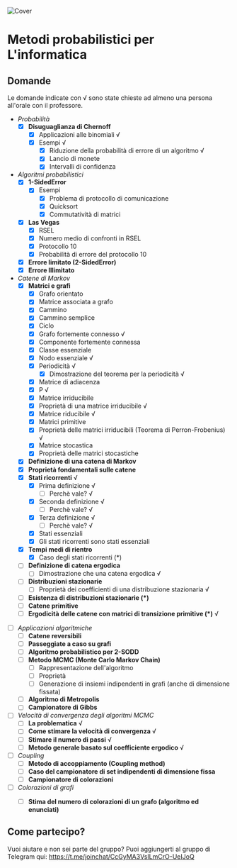 ![Cover](https://github.com/LucaCappelletti94/various-notes/blob/master/Unimi/Metodi%20probabilistici%20per%20l'informatica/metodi-probabilistici.png?raw=true)

# Metodi probabilistici per L'informatica

## Domande
Le domande indicate con √ sono state chieste ad almeno una persona all'orale con il professore.

- *Probabilità*
    - [x] **Disuguaglianza di Chernoff**
        - [x] Applicazioni alle binomiali √
        - [x] Esempi √
            - [x] Riduzione della probabilità di errore di un algoritmo √
            - [x] Lancio di monete
            - [x] Intervalli di confidenza
- *Algoritmi probabilistici*
    - [x] **1-SidedError**
        - [x] Esempi
            - [x] Problema di protocollo di comunicazione 
            - [x] Quicksort 
            - [x] Commutatività di matrici
    - [x] **Las Vegas** 
        - [x] RSEL
        - [x] Numero medio di confronti in RSEL
        - [x] Protocollo 10
        - [x] Probabilità di errore del protocollo 10
    - [x] **Errore limitato (2-SidedError)**
    - [x] **Errore Illimitato**
- *Catene di Markov*
    - [x] **Matrici e grafi**
        - [x] Grafo orientato 
        - [x] Matrice associata a grafo
        - [x] Cammino
        - [x] Cammino semplice
        - [x] Ciclo
        - [x] Grafo fortemente connesso √
        - [x] Componente fortemente connessa
        - [x] Classe essenziale
        - [x] Nodo essenziale √
        - [x] Periodicità √
            - [x] Dimostrazione del teorema per la periodicità √
        - [x] Matrice di adiacenza
        - [x] P √
        - [x] Matrice irriducibile
        - [x] Proprietà di una matrice irriducibile √
        - [x] Matrice riducibile √
        - [x] Matrici primitive
        - [x] Proprietà delle matrici irriducibili (Teorema di Perron-Frobenius) √
        - [x] Matrice stocastica
        - [x] Proprietà delle matrici stocastiche
    - [x] **Definizione di una catena di Markov**
    - [x] **Proprietà fondamentali sulle catene** 
    - [x] **Stati ricorrenti** √
        - [x] Prima definizione √
            - [ ] Perchè vale? √
        - [x] Seconda definizione √
            - [ ] Perchè vale? √
        - [x] Terza definizione √
            - [ ] Perchè vale? √
        - [x] Stati essenziali
        - [x] Gli stati ricorrenti sono stati essenziali
    - [x] **Tempi medi di rientro**
        - [x] Caso degli stati ricorrenti (*)
    - [ ] **Definizione di catena ergodica**
        - [ ] Dimostrazione che una catena ergodica √
    - [ ] **Distribuzioni stazionarie**
        - [ ] Proprietà dei coefficienti di una distribuzione stazionaria √
    - [ ] **Esistenza di distribuzioni stazionarie (*)**
    - [ ] **Catene primitive**
    - [ ] **Ergodicità delle catene con matrici di transizione primitive (*)** √
- [ ] *Applicazioni algoritmiche*
    - [ ] **Catene reversibili**
    - [ ] **Passeggiate a caso su grafi**
    - [ ] **Algoritmo probabilistico per 2-SODD**
    - [ ] **Metodo MCMC (Monte Carlo Markov Chain)**
        - [ ] Rappresentazione dell'algoritmo
        - [ ] Proprietà
        - [ ] Generazione di insiemi indipendenti in grafi (anche di dimensione fissata)
    - [ ] **Algoritmo di Metropolis**
    - [ ] **Campionatore di Gibbs**
- [ ] *Velocità di convergenza degli algoritmi MCMC*
    - [ ] **La problematica** √
    - [ ] **Come stimare la velocità di convergenza** √
    - [ ] **Stimare il numero di passi** √
    - [ ] **Metodo generale basato sul coefficiente ergodico** √
- [ ] *Coupling*
    - [ ] **Metodo di accoppiamento (Coupling method)**
    - [ ] **Caso del campionatore di set indipendenti di dimensione fissa**
    - [ ] **Campionatore di colorazioni**
- [ ] *Colorazioni di grafi*
    - [ ] **Stima del numero di colorazioni di un grafo (algoritmo ed enunciati)**


## Come partecipo?
Vuoi aiutare e non sei parte del gruppo? Puoi aggiungerti al gruppo di Telegram qui:  https://t.me/joinchat/CcGyMA3VsILmCrO-UeIJoQ
